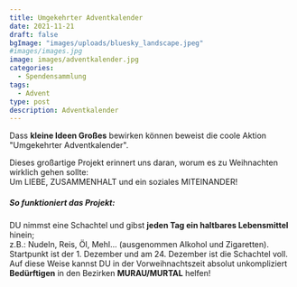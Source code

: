 ```yaml
---
title: Umgekehrter Adventkalender
date: 2021-11-21
draft: false
bgImage: "images/uploads/bluesky_landscape.jpeg"
#images/images.jpg
image: images/adventkalender.jpg
categories:
  - Spendensammlung
tags:
  - Advent
type: post
description: Adventkalender
---
```

Dass **kleine Ideen Großes** bewirken können beweist die coole Aktion "Umgekehrter Adventkalender".
<!--more-->
Dieses großartige Projekt erinnert uns daran, worum es zu Weihnachten wirklich gehen sollte:  
Um LIEBE, ZUSAMMENHALT und ein soziales MITEINANDER!  
##### So funktioniert das Projekt:
DU nimmst eine Schachtel und gibst **jeden Tag ein haltbares Lebensmittel** hinein;  
z.B.: Nudeln, Reis, Öl, Mehl...  (ausgenommen Alkohol und Zigaretten).  
Startpunkt ist der 1. Dezember und am 24. Dezember ist die Schachtel voll.   
Auf diese Weise kannst DU in der Vorweihnachtszeit absolut unkompliziert **Bedürftigen** in den Bezirken **MURAU/MURTAL** helfen!